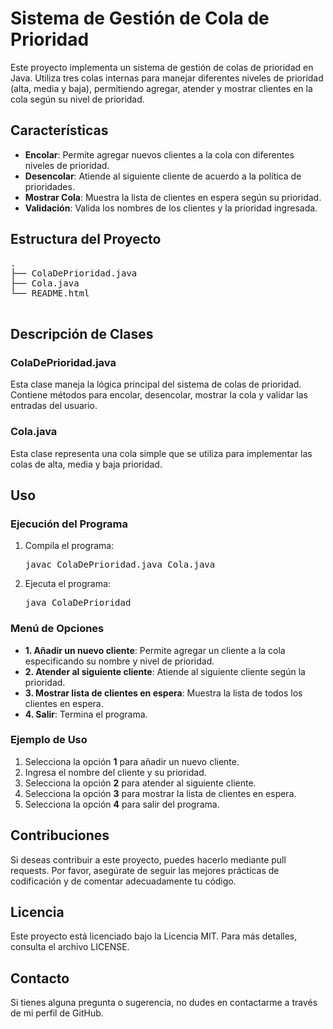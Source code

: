 <!DOCTYPE html>
<html lang="es">
<head>
    <meta charset="UTF-8">
    <meta name="viewport" content="width=device-width, initial-scale=1.0">
</head>
<body>
    <h1>Sistema de Gestión de Cola de Prioridad</h1>
    <p>Este proyecto implementa un sistema de gestión de colas de prioridad en Java. Utiliza tres colas internas para manejar diferentes niveles de prioridad (alta, media y baja), permitiendo agregar, atender y mostrar clientes en la cola según su nivel de prioridad.</p>

<h2>Características</h2>
    <ul>
        <li><strong>Encolar</strong>: Permite agregar nuevos clientes a la cola con diferentes niveles de prioridad.</li>
        <li><strong>Desencolar</strong>: Atiende al siguiente cliente de acuerdo a la política de prioridades.</li>
        <li><strong>Mostrar Cola</strong>: Muestra la lista de clientes en espera según su prioridad.</li>
        <li><strong>Validación</strong>: Valida los nombres de los clientes y la prioridad ingresada.</li>
    </ul>

<h2>Estructura del Proyecto</h2>
    <pre>
.
├── ColaDePrioridad.java
├── Cola.java
└── README.html
    </pre>

<h2>Descripción de Clases</h2>
    <h3>ColaDePrioridad.java</h3>
    <p>Esta clase maneja la lógica principal del sistema de colas de prioridad. Contiene métodos para encolar, desencolar, mostrar la cola y validar las entradas del usuario.</p>

<h3>Cola.java</h3>
    <p>Esta clase representa una cola simple que se utiliza para implementar las colas de alta, media y baja prioridad.</p>

<h2>Uso</h2>
    <h3>Ejecución del Programa</h3>
    <ol>
        <li>Compila el programa:
            <pre>javac ColaDePrioridad.java Cola.java</pre>
        </li>
        <li>Ejecuta el programa:
            <pre>java ColaDePrioridad</pre>
        </li>
    </ol>

<h3>Menú de Opciones</h3>
    <ul>
        <li><strong>1. Añadir un nuevo cliente</strong>: Permite agregar un cliente a la cola especificando su nombre y nivel de prioridad.</li>
        <li><strong>2. Atender al siguiente cliente</strong>: Atiende al siguiente cliente según la prioridad.</li>
        <li><strong>3. Mostrar lista de clientes en espera</strong>: Muestra la lista de todos los clientes en espera.</li>
        <li><strong>4. Salir</strong>: Termina el programa.</li>
    </ul>

<h3>Ejemplo de Uso</h3>
    <ol>
        <li>Selecciona la opción <strong>1</strong> para añadir un nuevo cliente.</li>
        <li>Ingresa el nombre del cliente y su prioridad.</li>
        <li>Selecciona la opción <strong>2</strong> para atender al siguiente cliente.</li>
        <li>Selecciona la opción <strong>3</strong> para mostrar la lista de clientes en espera.</li>
        <li>Selecciona la opción <strong>4</strong> para salir del programa.</li>
    </ol>

<h2>Contribuciones</h2>
    <p>Si deseas contribuir a este proyecto, puedes hacerlo mediante pull requests. Por favor, asegúrate de seguir las mejores prácticas de codificación y de comentar adecuadamente tu código.</p>

<h2>Licencia</h2>
    <p>Este proyecto está licenciado bajo la Licencia MIT. Para más detalles, consulta el archivo LICENSE.</p>

<h2>Contacto</h2>
    <p>Si tienes alguna pregunta o sugerencia, no dudes en contactarme a través de mi perfil de GitHub.</p>
</body>
</html>
